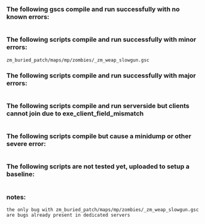 ### The following gscs compile and run successfully with no known errors:
```
```
### The following scripts compile and run successfully with minor errors:
```
zm_buried_patch/maps/mp/zombies/_zm_weap_slowgun.gsc
```
### The following scripts compile and run successfully with major errors:
```
```
### The following scripts compile and run serverside but clients cannot join due to exe_client_field_mismatch
```
```
### The following scripts compile but cause a minidump or other severe error:
```
```
### The following scripts are not tested yet, uploaded to setup a baseline:
```
```

### notes:
```
the only bug with zm_buried_patch/maps/mp/zombies/_zm_weap_slowgun.gsc are bugs already present in dedicated servers
```


